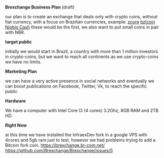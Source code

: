 **Brexchange Business Plan** (draft)

our plan is to create an exchange that deals only with crypto coins, without fiat currency, with a focus on Brazilian currencies,
example: [zcore](https://www.zcore.cash/) [bzlcoin](http://site.bzlcoin.org/) [Niobio Cash](https://niobiocash.org/en/) 
these would be the first, we also want to put small coins in pair with NBR.

**target public**

initially we would start in Brazil, a country with more than 1 million investors in crypto-coins, but we want to reach all continents as we use crypto-coins we have no limits.

**Marketing Plan**

we can have a very active presence in social networks and eventually we can boost publications on Facebook, Twitter, Vk, to reach the specific public

**Hardware**

We have a computer with Intel Core I3 (4 cores) 3.2Ghz, 8GB RAM and 2TB HD.

**Right Now**

at this time we have installed the InfraexDev fork in a google VPS with 4cores and 5gb ram just to test, however we had problems trying to add a Bitcoin fork coin.
https://brexchange.br-com.net/
https://github.com/Brexchange/Brexchange/issues/5
